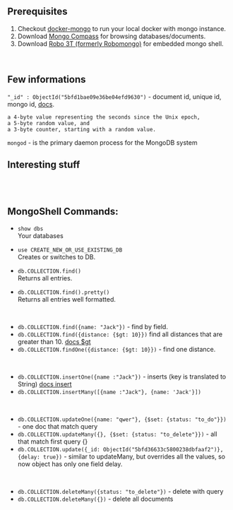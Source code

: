 ## Prerequisites
1. Checkout [docker-mongo](./docker-mongo.md) to run your local docker with mongo instance. <br> 
2. Download [Mongo Compass](https://www.mongodb.com/products/compass) for browsing databases/documents. <br>
3. Download [Robo 3T (formerly Robomongo)](https://robomongo.org/) for embedded mongo shell. <br>

<br>

## Few informations
`"_id" : ObjectId("5bfd1bae09e36be04efd9630")` - document id, unique id, mongo id, [docs](https://docs.mongodb.com/manual/reference/method/ObjectId/#ObjectIDs-BSONObjectIDSpecification).
```
a 4-byte value representing the seconds since the Unix epoch,
a 5-byte random value, and
a 3-byte counter, starting with a random value.
```
`mongod` - is the primary daemon process for the MongoDB system

## Interesting stuff

<br>
<br>

## MongoShell Commands: 
- `show dbs` <br>
Your databases

- `use CREATE_NEW_OR_USE_EXISTING_DB` <br>
Creates or switches to DB.

- `db.COLLECTION.find()` <br>
Returns all entries.

- `db.COLLECTION.find().pretty()` <br> 
Returns all entries well formatted.

<br>

- `db.COLLECTION.find({name: "Jack"})` -  find by field.
- `db.COLLECTION.find({distance: {$gt: 10}})` find all distances that are greater than 10. [docs $gt](https://docs.mongodb.com/manual/reference/operator/query/gt/)
- `db.COLLECTION.findOne({distance: {$gt: 10}})` - find one distance.

<br>

- `db.COLLECTION.insertOne({name :"Jack"})` - inserts (key is translated to String) [docs insert](https://docs.mongodb.com/manual/tutorial/insert-documents/)
- `db.COLLECTION.insertMany([{name :"Jack"}, {name: 'Jack'}])` 

<br> 

- `db.COLLECTION.updateOne({name: "qwer"}, {$set: {status: "to_do"}})` - one doc that match query 
- `db.COLLECTION.updateMany({}, {$set: {status: "to_delete"}})` - all that match first query {}
- `db.COLLECTION.update({_id: ObjectId("5bfd36633c5800238dbfaaf2")}, {delay: true})` - similar to updateMany, but overrides all the values, so now object has only one field delay.


<br>

- `db.COLLECTION.deleteMany({status: "to_delete"})` - delete with query
- `db.COLLECTION.deleteMany({})` - delete all documents

